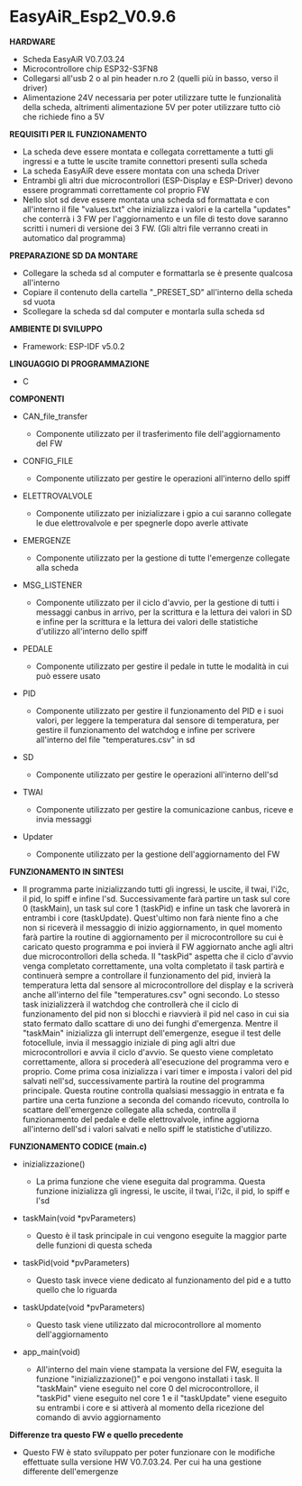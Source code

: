 # EasyAiR_Esp2_V0.9.6

**HARDWARE**
- Scheda EasyAiR V0.7.03.24
- Microcontrollore chip ESP32-S3FN8
- Collegarsi all'usb 2 o al pin header n.ro 2 (quelli più in basso, verso il driver)
- Alimentazione 24V necessaria per poter utilizzare tutte le funzionalità della scheda, altrimenti alimentazione 5V per poter utilizzare tutto ciò che richiede fino a 5V

**REQUISITI PER IL FUNZIONAMENTO**
- La scheda deve essere montata e collegata correttamente a tutti gli ingressi e a tutte le uscite tramite connettori presenti sulla scheda
- La scheda EasyAiR deve essere montata con una scheda Driver
- Entrambi gli altri due microcontrollori (ESP-Display e ESP-Driver) devono essere programmati correttamente col proprio FW
- Nello slot sd deve essere montata una scheda sd formattata e con all'interno il file "values.txt" che inizializza i valori e la cartella "updates" che conterrà i 3 FW per l'aggiornamento e un file di testo dove saranno scritti i numeri di versione dei 3 FW. (Gli altri file verranno creati in automatico dal programma)

**PREPARAZIONE SD DA MONTARE**
- Collegare la scheda sd al computer e formattarla se è presente qualcosa all'interno
- Copiare il contenuto della cartella "_PRESET_SD" all'interno della scheda sd vuota
- Scollegare la scheda sd dal computer e montarla sulla scheda sd

**AMBIENTE DI SVILUPPO**
- Framework: ESP-IDF v5.0.2

**LINGUAGGIO DI PROGRAMMAZIONE**
- C

**COMPONENTI**
- CAN_file_transfer
  - Componente utilizzato per il trasferimento file dell'aggiornamento del FW

- CONFIG_FILE
  - Componente utilizzato per gestire le operazioni all'interno dello spiff

- ELETTROVALVOLE
  - Componente utilizzato per inizializzare i gpio a cui saranno collegate le due elettrovalvole e per spegnerle dopo averle attivate

- EMERGENZE
  - Componente utilizzato per la gestione di tutte l'emergenze collegate alla scheda

- MSG_LISTENER
  - Componente utilizzato per il ciclo d'avvio, per la gestione di tutti i messaggi canbus in arrivo, per la scrittura e la lettura dei valori in SD e infine per la scrittura e la lettura dei valori delle statistiche d'utilizzo all'interno dello spiff

- PEDALE
  - Componente utilizzato per gestire il pedale in tutte le modalità in cui può essere usato

- PID
  - Componente utilizzato per gestire il funzionamento del PID e i suoi valori, per leggere la temperatura dal sensore di temperatura, per gestire il funzionamento del watchdog e infine per scrivere all'interno del file "temperatures.csv" in sd

- SD
  - Componente utilizzato per gestire le operazioni all'interno dell'sd

- TWAI
  - Componente utilizzato per gestire la comunicazione canbus, riceve e invia messaggi

- Updater
  - Componente utilizzato per la gestione dell'aggiornamento del FW

**FUNZIONAMENTO IN SINTESI**
- Il programma parte inizializzando tutti gli ingressi, le uscite, il twai, l'i2c, il pid, lo spiff e infine l'sd. Successivamente farà partire un task sul core 0 (taskMain), un task sul core 1 (taskPid) e infine un task che lavorerà in entrambi i core (taskUpdate). Quest'ultimo non farà niente fino a che non si riceverà il messaggio di inizio aggiornamento, in quel momento farà partire la routine di aggiornamento per il microcontrollore su cui è caricato questo programma e poi invierà il FW aggiornato anche agli altri due microcontrollori della scheda. Il "taskPid" aspetta che il ciclo d'avvio venga completato correttamente, una volta completato il task partirà e continuerà sempre a controllare il funzionamento del pid, invierà la temperatura letta dal sensore al microcontrollore del display e la scriverà anche all'interno del file "temperatures.csv" ogni secondo. Lo stesso task inizializzerà il watchdog che controllerà che il ciclo di funzionamento del pid non si blocchi e riavvierà il pid nel caso in cui sia stato fermato dallo scattare di uno dei funghi d'emergenza. Mentre il "taskMain" inizializza gli interrupt dell'emergenze, esegue il test delle fotocellule, invia il messaggio iniziale di ping agli altri due microcontrollori e avvia il ciclo d'avvio. Se questo viene completato correttamente, allora si procederà all'esecuzione del programma vero e proprio. Come prima cosa inizializza i vari timer e imposta i valori del pid salvati nell'sd, successivamente partirà la routine del programma principale. Questa routine controlla qualsiasi messaggio in entrata e fa partire una certa funzione a seconda del comando ricevuto, controlla lo scattare dell'emergenze collegate alla scheda, controlla il funzionamento del pedale e delle elettrovalvole, infine aggiorna all'interno dell'sd i valori salvati e nello spiff le statistiche d'utilizzo.

**FUNZIONAMENTO CODICE (main.c)**
- inizializzazione()
  - La prima funzione che viene eseguita dal programma. Questa funzione inizializza gli ingressi, le uscite, il twai, l'i2c, il pid, lo spiff e l'sd

- taskMain(void *pvParameters)
  - Questo è il task principale in cui vengono eseguite la maggior parte delle funzioni di questa scheda

- taskPid(void *pvParameters)
  - Questo task invece viene dedicato al funzionamento del pid e a tutto quello che lo riguarda

- taskUpdate(void *pvParameters)
  - Questo task viene utilizzato dal microcontrollore al momento dell'aggiornamento

- app_main(void)
  - All'interno del main viene stampata la versione del FW, eseguita la funzione "inizializzazione()" e poi vengono installati i task. Il "taskMain" viene eseguito nel core 0 del microcontrollore, il "taskPid" viene eseguito nel core 1 e il "taskUpdate" viene eseguito su entrambi i core e si attiverà al momento della ricezione del comando di avvio aggiornamento

**Differenze tra questo FW e quello precedente**
- Questo FW è stato sviluppato per poter funzionare con le modifiche effettuate sulla versione HW V0.7.03.24. Per cui ha una gestione differente dell'emergenze
